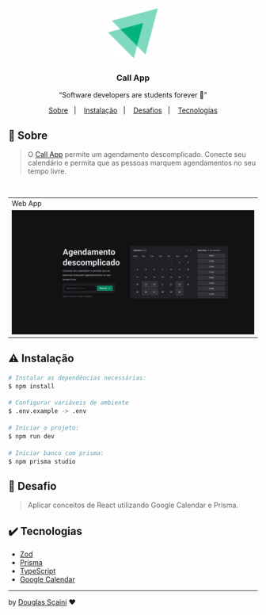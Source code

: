 <h1 align="center"><img src=".github/ignite.svg" width="100px"/></h1>

<h3 align="center">Call App</h3>

<p align="center">“Software developers are students forever 🧠”</p>

<p align="center">
  <a href="#about">Sobre</a>&nbsp;&nbsp;&nbsp;|&nbsp;&nbsp;&nbsp;
  <a href="#install">Instalação</a>&nbsp;&nbsp;&nbsp;|&nbsp;&nbsp;&nbsp;
  <a href="#challenge">Desafios</a>&nbsp;&nbsp;&nbsp;|&nbsp;&nbsp;&nbsp;
  <a href="#technologies">Tecnologias</a>
</p>

## :speech_balloon: Sobre <a name="about"></a>

> O [Call App](call-app-douglasscaini.vercel.app) permite um agendamento descomplicado. Conecte seu calendário e permita que as pessoas marquem agendamentos no seu tempo livre.

<br />
<table>
  <tr>
    <td colspan="1">Web App</td>
  </tr>
  <tr>
    <td><img src=".github/desktop.png" width=1000px /></td></td>
  </tr>
</table>

## :warning: Instalação <a name="install"></a>

```bash
# Instalar as dependências necessárias:
$ npm install

# Configurar variáveis de ambiente
$ .env.example -> .env

# Iniciar o projeto:
$ npm run dev

# Iniciar banco com prisma:
$ npm prisma studio
```

## :triangular_flag_on_post: Desafio <a name="challenge"></a>

> Aplicar conceitos de React utilizando Google Calendar e Prisma.

## :heavy_check_mark: Tecnologias <a name="technologies"></a>

-   [Zod](https://zod.dev/)
-   [Prisma](https://www.prisma.io/)
-   [TypeScript](https://www.typescriptlang.org/)
-   [Google Calendar](https://developers.google.com/calendar/api/guides/overview?hl=pt-br)

---

by [Douglas Scaini](https://www.github.com/douglasscaini) ❤️

